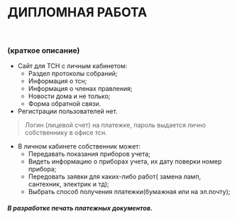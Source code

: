 # ДИПЛОМНАЯ РАБОТА
​
### (краткое описание)
* Сайт для ТСН с личным кабинетом:
    - Раздел протоколы собраний;
    - Информация о тсн;
    - Информация о членах правления;
    - Новости дома и не только;
    - Форма обратной связи.
* Регистрации пользователей нет.
 > Логин (лицевой счет) на платежке, пароль выдается лично собственнику в офисе тсн.
*  В личном кабинете собственник может:
    - Передавать показания приборов учета;
    - Видеть информацию о приборах учета, их дату поверки номер прибора;
    - Передовать заявки для каких-либо работ( замена ламп, сантехник, электрик и тд);
    - Выбрать способ получения платежки(бумажная или на эл.почту);
##### В разработке печать платежных документов.
